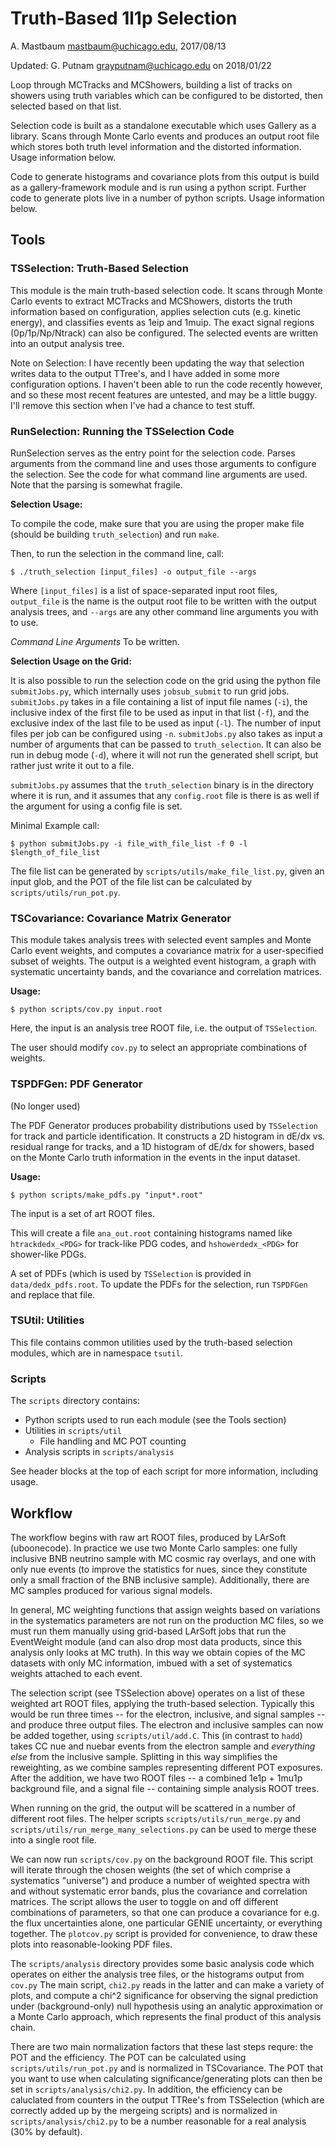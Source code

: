 Truth-Based 1l1p Selection
==========================
A. Mastbaum <mastbaum@uchicago.edu>, 2017/08/13

Updated: G. Putnam <grayputnam@uchicago.edu> on 2018/01/22

Loop through MCTracks and MCShowers, building a list of tracks on
showers using truth variables which can be configured to be distorted,
then selected based on that list.  

Selection code is built as a standalone executable which uses Gallery as
a library. Scans through Monte Carlo events and produces an output root
file which stores both truth level information and the distorted
information. Usage information below.

Code to generate histograms and covariance plots from this output is
build as a gallery-framework module and is run using a python script.
Further code to generate plots live in a number of python scripts. Usage
information below.

Tools
-----
### TSSelection: Truth-Based Selection ###
This module is the main truth-based selection code. It scans through Monte
Carlo events to extract MCTracks and MCShowers, distorts the truth
information based on configuration, applies selection cuts 
(e.g. kinetic energy), and classifies events as 1eip and 1muip. 
The exact signal regions (0p/1p/Np/Ntrack) can also be configured.
The selected events are written into an output analysis tree.

Note on Selection: I have recently been updating the way that selection
writes data to the output TTree's, and I have added in some more
configuration options. I haven't been able to run the code recently
however, and so these most recent features are untested, and may be a
little buggy. I'll remove this section when I've had a chance to test
stuff.

### RunSelection: Running the TSSelection Code ###

RunSelection serves as the entry point for the selection code. Parses
arguments from the command line and uses those arguments to configure
the selection. See the code for what command line arguments are used.
Note that the parsing is somewhat fragile.

**Selection Usage:**

To compile the code, make sure that you are using the proper make file
(should be building `truth_selection`) and run `make`.

Then, to run the selection in the command line, call:

    $ ./truth_selection [input_files] -o output_file --args

Where `[input_files]` is a list of space-separated input root files,
`output_file` is the name is the output root file to be written with the
output analysis trees, and `--args` are any other command line 
arguments you with to use.

*Command Line Arguments*
To be written.

**Selection Usage on the Grid:**

It is also possible to run the selection code on the grid using the
python file `submitJobs.py`, which internally uses `jobsub_submit` to
run grid jobs. `submitJobs.py` takes in a file containing a list of 
input file names (`-i`), the inclusive index of the first file to be 
used as input in that list (`-f`), and the exclusive index of the last 
file to be used as input (`-l`). The number of input files per job can
be configured using `-n`. `submitJobs.py` also takes as input a
number of arguments that can be passed to `truth_selection`. It can also
be run in debug mode (`-d`), where it will not run the generated shell
script, but rather just write it out to a file.

`submitJobs.py` assumes that the `truth_selection` binary is in the
directory where it is run, and it assumes that any `config.root` file is
there is as well if the argument for using a config file is set.

Minimal Example call:

    $ python submitJobs.py -i file_with_file_list -f 0 -l $length_of_file_list

The file list can be generated by `scripts/utils/make_file_list.py`,
given an input glob, and the POT of the file list can be calculated by
`scripts/utils/run_pot.py`. 

### TSCovariance: Covariance Matrix Generator ###
This module takes analysis trees with selected event samples and Monte Carlo
event weights, and computes a covariance matrix for a user-specified subset
of weights. The output is a weighted event histogram, a graph with systematic
uncertainty bands, and the covariance and correlation matrices.

**Usage:**

    $ python scripts/cov.py input.root

Here, the input is an analysis tree ROOT file, i.e. the output of
`TSSelection`.

The user should modify `cov.py` to select an appropriate combinations of
weights.



### TSPDFGen: PDF Generator ###

(No longer used)

The PDF Generator produces probability distributions used by `TSSelection` for
track and particle identification. It constructs a 2D histogram in dE/dx vs.
residual range for tracks, and a 1D histogram of dE/dx for showers, based on
the Monte Carlo truth information in the events in the input dataset.

**Usage:**

    $ python scripts/make_pdfs.py "input*.root"

The input is a set of art ROOT files.

This will create a file `ana_out.root` containing histograms named like
`htrackdedx_<PDG>` for track-like PDG codes, and `hshowerdedx_<PDG>` for
shower-like PDGs.

A set of PDFs (which is used by `TSSelection` is provided in
`data/dedx_pdfs.root`. To update the PDFs for the selection, run `TSPDFGen`
and replace that file.

### TSUtil: Utilities ###
This file contains common utilities used by the truth-based selection modules,
which are in namespace `tsutil`.

### Scripts ###
The `scripts` directory contains:

* Python scripts used to run each module (see the Tools section)
* Utilities in `scripts/util`
  * File handling and MC POT counting
* Analysis scripts in `scripts/analysis`

See header blocks at the top of each script for more information, including
usage.

Workflow
--------
The workflow begins with raw art ROOT files, produced by LArSoft (uboonecode).
In practice we use two Monte Carlo samples: one fully inclusive BNB neutrino
sample with MC cosmic ray overlays, and one with only nue events (to
improve the statistics for nues, since they constitute only a small fraction
of the BNB inclusive sample). Additionally, there are MC samples produced for
various signal models.

In general, MC weighting functions that assign weights based on variations in
the systematics parameters are not run on the production MC files, so we
must run them manually using grid-based LArSoft jobs that run the EventWeight
module (and can also drop most data products, since this analysis only looks
at MC truth). In this way we obtain copies of the MC datasets with only MC
information, imbued with a set of systematics weights attached to each event.

The selection script (see TSSelection above) operates on a list of these
weighted art ROOT files, applying the truth-based selection. Typically this
would be run three times -- for the electron, inclusive, and signal samples --
and produce three output files. The electron and inclusive samples can now be
added together, using `scripts/util/add.C`. This (in contrast to `hadd`) takes
CC nue and nuebar events from the electron sample and *everything else* from
the inclusive sample. Splitting in this way simplifies the reweighting, as
we combine samples representing different POT exposures. After the addition,
we have two ROOT files -- a combined 1e1p + 1mu1p background file, and a signal
file -- containing simple analysis ROOT trees.

When running on the grid, the output will be scattered in a number of
different root files. The helper scripts `scripts/utils/run_merge.py`
and `scripts/utils/run_merge_many_selections.py` can be used to merge
these into a single root file.

We can now run `scripts/cov.py` on the background ROOT file. This script will
iterate through the chosen weights (the set of which comprise a systematics
"universe") and produce a number of weighted spectra with and without
systematic error bands, plus the covariance and correlation matrices. The
script allows the user to toggle on and off different combinations of
parameters, so that one can produce a covariance for e.g. the flux
uncertainties alone, one particular GENIE uncertainty, or everything together.
The `plotcov.py` script is provided for convenience, to draw these plots into
reasonable-looking PDF files.

The `scripts/analysis` directory provides some basic analysis code which
operates on either the analysis tree files, or the histograms output from
`cov.py` The main script, `chi2.py` reads in the latter and can make a
variety of plots, and compute a chi^2 significance for observing the signal
prediction under (background-only) null hypothesis using an analytic
approximation or a Monte Carlo approach, which represents the final product
of this analysis chain.

There are two main normalization factors that these last steps requre:
the POT and the efficiency. The POT can be calculated using
`scripts/utils/run_pot.py` and is normalized in TSCovariance. The POT 
that you want to use when calculating significance/generating plots 
can then be set in `scripts/analysis/chi2.py`. In addition, the efficiency 
can be caluclated from counters in the output TTRee's from TSSelection 
(which are correctly added up by the mergeing scripts) and is normalized 
in `scripts/analysis/chi2.py` to be a number reasonable for a real analysis
(30% by default).
